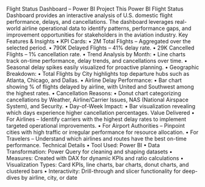 Flight Status Dashboard – Power BI Project This Power BI Flight Status Dashboard provides an interactive analysis of U.S. domestic flight performance, delays, and cancellations. The dashboard leverages real-world airline operational data to identify patterns, performance gaps, and improvement opportunities for stakeholders in the aviation industry. Key Features & Insights • KPI Cards: • 2M Total Flights – Aggregated over the selected period. • 790K Delayed Flights – 41% delay rate. • 29K Cancelled Flights – 1% cancellation rate. • Trend Analysis by Month: • Line charts track on-time performance, delay trends, and cancellations over time. • Seasonal delay spikes easily visualized for proactive planning. • Geographic Breakdown: • Total Flights by City highlights top departure hubs such as Atlanta, Chicago, and Dallas. • Airline Delay Performance: • Bar chart showing % of flights delayed by airline, with United and Southwest among the highest rates. • Cancellation Reasons: • Donut chart categorizing cancellations by Weather, Airline/Carrier Issues, NAS (National Airspace System), and Security. • Day-of-Week Impact: • Bar visualization revealing which days experience higher cancellation percentages. Value Delivered • For Airlines – Identify carriers with the highest delay rates to implement targeted operational improvements. • For Airport Authorities – Pinpoint cities with high traffic or irregular performance for resource allocation. • For Travelers – Understand which airlines and routes have the best on-time performance. Technical Details • Tool Used: Power BI • Data Transformation: Power Query for cleaning and shaping datasets • Measures: Created with DAX for dynamic KPIs and ratio calculations • Visualization Types: Card KPIs, line charts, bar charts, donut charts, and clustered bars • Interactivity: Drill-through and slicer functionality for deep-dives by airline, city, or date
